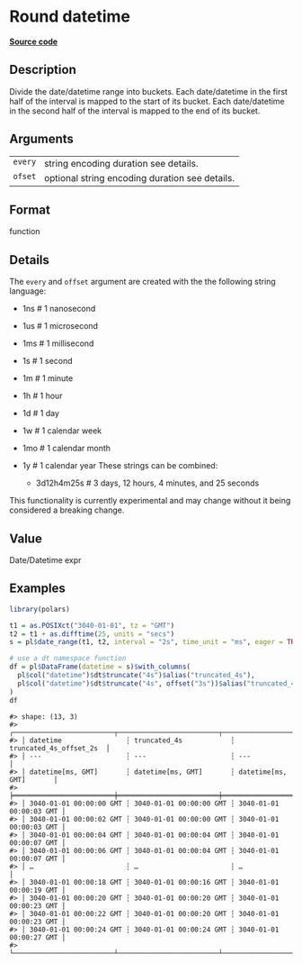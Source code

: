 
# Round datetime

[**Source code**](https://github.com/pola-rs/r-polars/tree/main/R/expr__datetime.R#L88)

## Description

Divide the date/datetime range into buckets. Each date/datetime in the
first half of the interval is mapped to the start of its bucket. Each
date/datetime in the second half of the interval is mapped to the end of
its bucket.

## Arguments

<table>
<tr>
<td style="white-space: nowrap; font-family: monospace; vertical-align: top">
<code id="ExprDT_round_:_every">every</code>
</td>
<td>
string encoding duration see details.
</td>
</tr>
<tr>
<td style="white-space: nowrap; font-family: monospace; vertical-align: top">
<code id="ExprDT_round_:_ofset">ofset</code>
</td>
<td>
optional string encoding duration see details.
</td>
</tr>
</table>

## Format

function

## Details

The <code>every</code> and <code>offset</code> argument are created with
the the following string language:

<ul>
<li>

1ns \# 1 nanosecond

</li>
<li>

1us \# 1 microsecond

</li>
<li>

1ms \# 1 millisecond

</li>
<li>

1s \# 1 second

</li>
<li>

1m \# 1 minute

</li>
<li>

1h \# 1 hour

</li>
<li>

1d \# 1 day

</li>
<li>

1w \# 1 calendar week

</li>
<li>

1mo \# 1 calendar month

</li>
<li>

1y \# 1 calendar year These strings can be combined:

<ul>
<li>

3d12h4m25s \# 3 days, 12 hours, 4 minutes, and 25 seconds

</li>
</ul>
</li>
</ul>

This functionality is currently experimental and may change without it
being considered a breaking change.

## Value

Date/Datetime expr

## Examples

``` r
library(polars)

t1 = as.POSIXct("3040-01-01", tz = "GMT")
t2 = t1 + as.difftime(25, units = "secs")
s = pl$date_range(t1, t2, interval = "2s", time_unit = "ms", eager = TRUE)

# use a dt namespace function
df = pl$DataFrame(datetime = s)$with_columns(
  pl$col("datetime")$dt$truncate("4s")$alias("truncated_4s"),
  pl$col("datetime")$dt$truncate("4s", offset("3s"))$alias("truncated_4s_offset_2s")
)
df
```

    #> shape: (13, 3)
    #> ┌─────────────────────────┬─────────────────────────┬─────────────────────────┐
    #> │ datetime                ┆ truncated_4s            ┆ truncated_4s_offset_2s  │
    #> │ ---                     ┆ ---                     ┆ ---                     │
    #> │ datetime[ms, GMT]       ┆ datetime[ms, GMT]       ┆ datetime[ms, GMT]       │
    #> ╞═════════════════════════╪═════════════════════════╪═════════════════════════╡
    #> │ 3040-01-01 00:00:00 GMT ┆ 3040-01-01 00:00:00 GMT ┆ 3040-01-01 00:00:03 GMT │
    #> │ 3040-01-01 00:00:02 GMT ┆ 3040-01-01 00:00:00 GMT ┆ 3040-01-01 00:00:03 GMT │
    #> │ 3040-01-01 00:00:04 GMT ┆ 3040-01-01 00:00:04 GMT ┆ 3040-01-01 00:00:07 GMT │
    #> │ 3040-01-01 00:00:06 GMT ┆ 3040-01-01 00:00:04 GMT ┆ 3040-01-01 00:00:07 GMT │
    #> │ …                       ┆ …                       ┆ …                       │
    #> │ 3040-01-01 00:00:18 GMT ┆ 3040-01-01 00:00:16 GMT ┆ 3040-01-01 00:00:19 GMT │
    #> │ 3040-01-01 00:00:20 GMT ┆ 3040-01-01 00:00:20 GMT ┆ 3040-01-01 00:00:23 GMT │
    #> │ 3040-01-01 00:00:22 GMT ┆ 3040-01-01 00:00:20 GMT ┆ 3040-01-01 00:00:23 GMT │
    #> │ 3040-01-01 00:00:24 GMT ┆ 3040-01-01 00:00:24 GMT ┆ 3040-01-01 00:00:27 GMT │
    #> └─────────────────────────┴─────────────────────────┴─────────────────────────┘
